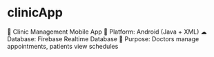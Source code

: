 # clinicApp
🏥 Clinic Management Mobile App 
📱 Platform: Android (Java + XML) 
☁ Database: Firebase Realtime Database 
🎯 Purpose: Doctors manage appointments, patients view schedules
